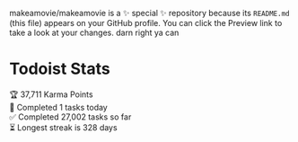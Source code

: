 makeamovie/makeamovie is a ✨ special ✨ repository because its `README.md` (this file) appears on your GitHub profile.
You can click the Preview link to take a look at your changes. darn right ya can

# Todoist Stats

<!-- TODO-IST:START -->
🏆  37,711 Karma Points           
🌸  Completed 1 tasks today           
✅  Completed 27,002 tasks so far           
⏳  Longest streak is 328 days
<!-- TODO-IST:END -->